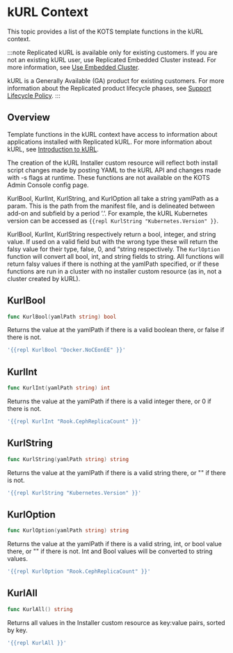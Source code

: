 # kURL Context

This topic provides a list of the KOTS template functions in the kURL context.

:::note
Replicated kURL is available only for existing customers. If you are not an existing kURL user, use Replicated Embedded Cluster instead. For more information, see [Use Embedded Cluster](/vendor/embedded-overview).

kURL is a Generally Available (GA) product for existing customers. For more information about the Replicated product lifecycle phases, see [Support Lifecycle Policy](/vendor/policies-support-lifecycle).
:::

## Overview

Template functions in the kURL context have access to information about applications installed with Replicated kURL. For more information about kURL, see [Introduction to kURL](/vendor/kurl-about).

The creation of the kURL Installer custom resource will reflect both install script changes made by posting YAML to the kURL API and changes made with -s flags at runtime. These functions are not available on the KOTS Admin Console config page.

KurlBool, KurlInt, KurlString, and KurlOption all take a string yamlPath as a param.
This is the path from the manifest file, and is delineated between add-on and subfield by a period ’.’.
For example, the kURL Kubernetes version can be accessed as `{{repl KurlString "Kubernetes.Version" }}`.

KurlBool, KurlInt, KurlString respectively return a bool, integer, and string value.
If used on a valid field but with the wrong type these will return the falsy value for their type, false, 0, and “string respectively.
The `KurlOption` function will convert all bool, int, and string fields to string.
All functions will return falsy values if there is nothing at the yamlPath specified, or if these functions are run in a cluster with no installer custom resource (as in, not a cluster created by kURL).

## KurlBool

```go
func KurlBool(yamlPath string) bool
```

Returns the value at the yamlPath if there is a valid boolean there, or false if there is not.

```yaml
'{{repl KurlBool "Docker.NoCEonEE" }}'
```


## KurlInt

```go
func KurlInt(yamlPath string) int
```

Returns the value at the yamlPath if there is a valid integer there, or 0 if there is not.

```yaml
'{{repl KurlInt "Rook.CephReplicaCount" }}'
```


## KurlString

```go
func KurlString(yamlPath string) string
```

Returns the value at the yamlPath if there is a valid string there, or "" if there is not.

```yaml
'{{repl KurlString "Kubernetes.Version" }}'
```


## KurlOption

```go
func KurlOption(yamlPath string) string
```

Returns the value at the yamlPath if there is a valid string, int, or bool value there, or "" if there is not.
Int and Bool values will be converted to string values.

```yaml
'{{repl KurlOption "Rook.CephReplicaCount" }}'
```


## KurlAll

```go
func KurlAll() string
```

Returns all values in the Installer custom resource as key:value pairs, sorted by key.

```yaml
'{{repl KurlAll }}'
```